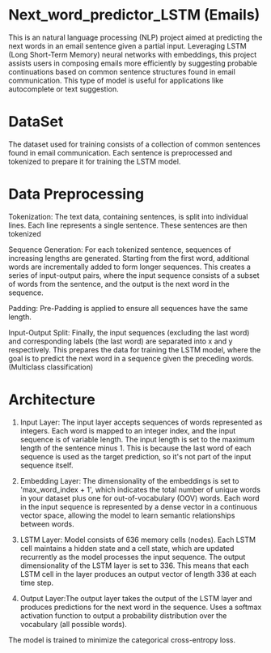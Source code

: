 # Next_word_predictor_LSTM (Emails)
This is an natural language processing (NLP) project aimed at predicting the next words in an email sentence given a partial input. Leveraging LSTM (Long Short-Term Memory) neural networks with embeddings, this project assists users in composing emails more efficiently by suggesting probable continuations based on common sentence structures found in email communication. This type of model is useful for applications like autocomplete or text suggestion.

# DataSet
The dataset used for training consists of a collection of common sentences found in email communication. Each sentence is preprocessed and tokenized to prepare it for training the LSTM model.

# Data Preprocessing
Tokenization: The text data, containing sentences, is split into individual lines. Each line represents a single sentence. These sentences are then tokenized

Sequence Generation: For each tokenized sentence, sequences of increasing lengths are generated. Starting from the first word, additional words are incrementally added to form longer sequences. This creates a series of input-output pairs, where the input sequence consists of a subset of words from the sentence, and the output is the next word in the sequence.

Padding: Pre-Padding is applied to ensure all sequences have the same length.

Input-Output Split: Finally, the input sequences (excluding the last word) and corresponding labels (the last word) are separated into x and y respectively. This prepares the data for training the LSTM model, where the goal is to predict the next word in a sequence given the preceding words.(Multiclass classification)


# Architecture
1. Input Layer: The input layer accepts sequences of words represented as integers. Each word is mapped to an integer index, and the input sequence is of variable length.
The input length is set to the maximum length of the sentence minus 1. This is because the last word of each sequence is used as the target prediction, so it's not part of the input sequence itself.

2. Embedding Layer: The dimensionality of the embeddings is set to 'max_word_index + 1', which indicates the total number of unique words in your dataset plus one for out-of-vocabulary (OOV) words.
Each word in the input sequence is represented by a dense vector in a continuous vector space, allowing the model to learn semantic relationships between words.

3. LSTM Layer: Model consists of 636 memory cells (nodes). Each LSTM cell maintains a hidden state and a cell state, which are updated recurrently as the model processes the input sequence.
The output dimensionality of the LSTM layer is set to 336. This means that each LSTM cell in the layer produces an output vector of length 336 at each time step.

4. Output Layer:The output layer takes the output of the LSTM layer and produces predictions for the next word in the sequence. Uses a softmax activation function to output a probability distribution over the vocabulary (all possible words).

The model is trained to minimize the categorical cross-entropy loss.



